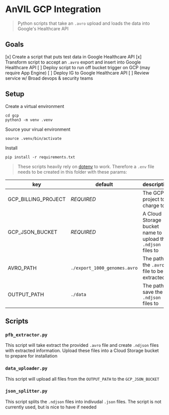 # AnVIL GCP Integration

> Python scripts that take an `.avro` upload and loads the data into Google's Healthcare API

## Goals

[x] Create a script that puts test data in Google Healthcare API
[x] Transform script to accept an `.avro` export and insert into Google Healthcare API
[ ] Deploy script to run off bucket trigger on GCP (may require App Engine)
[ ] Deploy IG to Google Healthcare API
[ ] Review service w/ Broad devops & security teams

## Setup

Create a virtual environment

```
cd gcp
python3 -m venv .venv
```

Source your virual environment

```
source .venv/bin/activate
```

Install

```
pip install -r requirements.txt
```

> These scripts heavily rely on [dotenv](https://pypi.org/project/python-dotenv/) to work.
> Therefore a `.env` file needs to be created in this folder with these params:

| key                 | default                      | description                                                  |
| ------------------- | ---------------------------- | ------------------------------------------------------------ |
| GCP_BILLING_PROJECT | _REQUIRED_                   | The GCP project to charge to                                 |
| GCP_JSON_BUCKET     | _REQUIRED_                   | A Cloud Storage bucket name to upload the `.ndjson` files to |
| AVRO_PATH           | `./export_1000_genomes.avro` | The path to the `.avro` file to be extracted                 |
| OUTPUT_PATH         | `./data`                     | The path to save the `.ndjson` files to                      |

## Scripts

### `pfb_extractor.py`

This script will take extract the provided `.avro` file and create `.ndjson` files with extracted information.
Upload these files into a Cloud Storage bucket to prepare for installation

### `data_uploader.py`

This script will upload all files from the `OUTPUT_PATH` to the `GCP_JSON_BUCKET`

### `json_splitter.py`

This script splits the `.ndjson` files into indivudal `.json` files.
The script is not currently used, but is nice to have if needed
